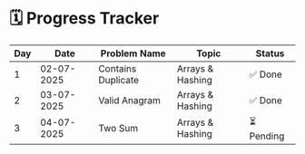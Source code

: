 # 🗓️ Progress Tracker

 Day | Date       | Problem Name           | Topic            | Status     
-----|------------|------------------------|------------------|------------
 1   | 02-07-2025 | Contains Duplicate     | Arrays & Hashing | ✅ Done    
 2   | 03-07-2025 | Valid Anagram          | Arrays & Hashing | ✅ Done 
 3   | 04-07-2025 | Two Sum                | Arrays & Hashing | ⏳ Pending         